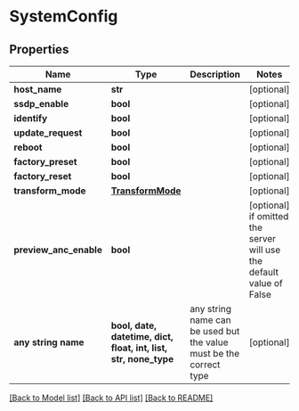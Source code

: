 # SystemConfig


## Properties
Name | Type | Description | Notes
------------ | ------------- | ------------- | -------------
**host_name** | **str** |  | [optional] 
**ssdp_enable** | **bool** |  | [optional] 
**identify** | **bool** |  | [optional] 
**update_request** | **bool** |  | [optional] 
**reboot** | **bool** |  | [optional] 
**factory_preset** | **bool** |  | [optional] 
**factory_reset** | **bool** |  | [optional] 
**transform_mode** | [**TransformMode**](TransformMode.md) |  | [optional] 
**preview_anc_enable** | **bool** |  | [optional]  if omitted the server will use the default value of False
**any string name** | **bool, date, datetime, dict, float, int, list, str, none_type** | any string name can be used but the value must be the correct type | [optional]

[[Back to Model list]](../README.md#documentation-for-models) [[Back to API list]](../README.md#documentation-for-api-endpoints) [[Back to README]](../README.md)


